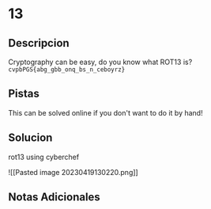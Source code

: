 # 13

## Descripcion
Cryptography can be easy, do you know what ROT13 is? `cvpbPGS{abg_gbb_onq_bs_n_ceboyrz}`

## Pistas
This can be solved online if you don't want to do it by hand!

## Solucion 
rot13 using cyberchef

![[Pasted image 20230419130220.png]]
## Notas Adicionales 


